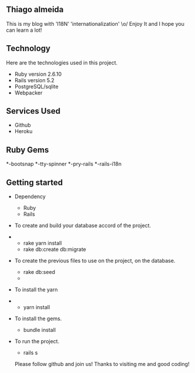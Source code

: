## Thiago almeida
This is my blog with 'I18N' 'internationalization' \o/ 
Enjoy It and I hope you can learn a lot!


## Technology 

Here are the technologies used in this project.

* Ruby version  2.6.10
* Rails version 5.2
* PostgreSQL/sqlite
* Webpacker

## Services Used

* Github
* Heroku

## Ruby Gems

*-bootsnap
*-tty-spinner
*-pry-rails
*-rails-i18n

## Getting started

* Dependency
  - Ruby  
  - Rails

* To create and build your database accord of the project.
* - rake yarn install
  - rake db:create db:migrate
  
* To create the previous files to use on the project, on the database.
  - rake db:seed 
  - 
* To install the yarn
* - yarn install
* To install the gems.
  - bundle install


  
* To run the project.
  - rails s


  Please follow github and join us!
  Thanks to visiting me and good coding!

